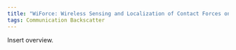 ```yaml
---
title: "WiForce: Wireless Sensing and Localization of Contact Forces on a Space Continuum"
tags: Communication Backscatter
---
```


Insert overview.